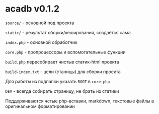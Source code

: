 # acadb v0.1.2

`source/` - основной под проекта

`static/` - результат сборки/кеширования, создаётся сама

`index.php` - основной обработчик

`core.php` - пропроцессоры и вспомогательные функции

`build.php` пересобирает чистые статик-html проекта

`build-index.txt` - цели (станицы) для сборки проекта

Для работы из подпапки указать `ROOT` в `core.php`

`DEV` - всегда собирать страницу, не брать из статики

Поддерживаются чстые php-вставки, markdown, текстовые файлы в оригинальном форматировании